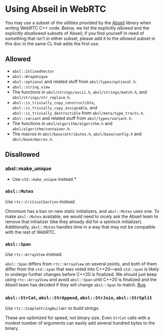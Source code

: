 # Using Abseil in WebRTC

You may use a subset of the utilities provided by the [Abseil][abseil]
library when writing WebRTC C++ code. Below, we list the explicitly
*allowed* and the explicitly *disallowed* subsets of Abseil; if you
find yourself in need of something that isn&rsquo;t in either subset,
please add it to the *allowed* subset in this doc in the same CL that
adds the first use.

[abseil]: https://abseil.io/about/

## **Allowed**

* `absl::InlinedVector`
* `absl::WrapUnique`
* `absl::optional` and related stuff from `absl/types/optional.h`.
* `absl::string_view`
* The functions in `absl/strings/ascii.h`, `absl/strings/match.h`,
  and `absl/strings/str_replace.h`.
* `absl::is_trivially_copy_constructible`,
  `absl::is_trivially_copy_assignable`, and
  `absl::is_trivially_destructible` from `absl/meta/type_traits.h`.
* `absl::variant` and related stuff from `absl/types/variant.h`.
* The functions in `absl/algorithm/algorithm.h` and
  `absl/algorithm/container.h`.
* The macros in `absl/base/attributes.h`, `absl/base/config.h` and
  `absl/base/macros.h`.

## **Disallowed**

### absl::make_unique

* Use `std::make_unique` instead.*

### `absl::Mutex`

*Use `rtc::CriticalSection` instead.*

Chromium has a ban on new static initializers, and `absl::Mutex` uses
one. To make `absl::Mutex` available, we would need to nicely ask the
Abseil team to remove that initializer (like they already did for a
spinlock initializer). Additionally, `absl::Mutex` handles time in a
way that may not be compaible with the rest of WebRTC.

### `absl::Span`

*Use `rtc::ArrayView` instead.*

`absl::Span` differs from `rtc::ArrayView` on several points, and both
of them differ from the `std::span` that was voted into
C++20&mdash;and `std::span` is likely to undergo further changes
before C++20 is finalized. We should just keep using `rtc::ArrayView`
and avoid `absl::Span` until C++20 is finalized and the Abseil team
has decided if they will change `absl::Span` to match.
[Bug](https://bugs.webrtc.org/9214).

### `absl::StrCat`, `absl::StrAppend`, `absl::StrJoin`, `absl::StrSplit`

*Use `rtc::SimpleStringBuilder` to build strings.*

These are optimized for speed, not binary size. Even `StrCat` calls
with a modest number of arguments can easily add several hundred bytes
to the binary.
